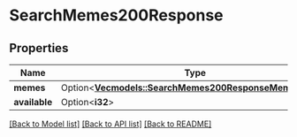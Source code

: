 # SearchMemes200Response

## Properties

Name | Type | Description | Notes
------------ | ------------- | ------------- | -------------
**memes** | Option<[**Vec<models::SearchMemes200ResponseMemesInner>**](searchMemes_200_response_memes_inner.md)> |  | [optional]
**available** | Option<**i32**> |  | [optional]

[[Back to Model list]](../README.md#documentation-for-models) [[Back to API list]](../README.md#documentation-for-api-endpoints) [[Back to README]](../README.md)


